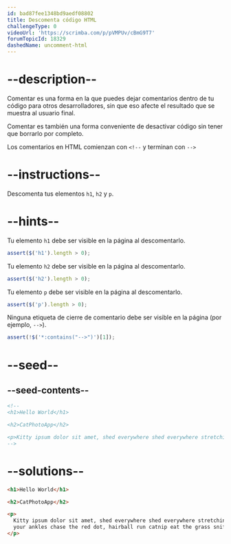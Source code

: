 ```yaml
---
id: bad87fee1348bd9aedf08802
title: Descomenta código HTML
challengeType: 0
videoUrl: 'https://scrimba.com/p/pVMPUv/cBmG9T7'
forumTopicId: 18329
dashedName: uncomment-html
---
```


# --description--

Comentar es una forma en la que puedes dejar comentarios dentro de tu código para otros desarrolladores, sin que eso afecte el resultado que se muestra al usuario final.

Comentar es también una forma conveniente de desactivar código sin tener que borrarlo por completo.

Los comentarios en HTML comienzan con `<!--` y terminan con `-->`

# --instructions--

Descomenta tus elementos `h1`, `h2` y `p`.

# --hints--

Tu elemento `h1` debe ser visible en la página al descomentarlo.

```js
assert($('h1').length > 0);
```

Tu elemento `h2` debe ser visible en la página al descomentarlo.

```js
assert($('h2').length > 0);
```

Tu elemento `p` debe ser visible en la página al descomentarlo.

```js
assert($('p').length > 0);
```

Ninguna etiqueta de cierre de comentario debe ser visible en la página (por ejemplo, `-->`).

```js
assert(!$('*:contains("-->")')[1]);
```

# --seed--

## --seed-contents--

```html
<!--
<h1>Hello World</h1>

<h2>CatPhotoApp</h2>

<p>Kitty ipsum dolor sit amet, shed everywhere shed everywhere stretching attack your ankles chase the red dot, hairball run catnip eat the grass sniff.</p>
-->
```

# --solutions--

```html
<h1>Hello World</h1>

<h2>CatPhotoApp</h2>

<p>
  Kitty ipsum dolor sit amet, shed everywhere shed everywhere stretching attack
  your ankles chase the red dot, hairball run catnip eat the grass sniff.
</p>
```
